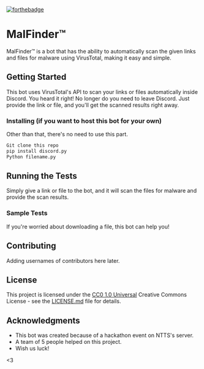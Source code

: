 [![forthebadge](http://forthebadge.com/images/badges/built-with-love.svg)](https://github.com/MilitaryLotus30/MalFinderTM/edit/main/README.md)


# MalFinder™

MalFinder™ is a bot that has the ability to automatically scan the given links and files for malware using VirusTotal, making it easy and simple.

## Getting Started

This bot uses VirusTotal's API to scan your links or files automatically inside Discord. You heard it right! No longer do you need to leave Discord. Just provide the link or file, and you'll get the scanned results right away.

### Installing (if you want to host this bot for your own)
Other than that, there's no need to use this part.

```bash
Git clone this repo
pip install discord.py
Python filename.py
```

## Running the Tests

Simply give a link or file to the bot, and it will scan the files for malware and provide the scan results.

### Sample Tests

If you're worried about downloading a file, this bot can help you!

## Contributing

Adding usernames of contributors here later.

## License

This project is licensed under the [CC0 1.0 Universal](LICENSE.md) Creative Commons License - see the [LICENSE.md](LICENSE.md) file for details.

## Acknowledgments

- This bot was created because of a hackathon event on NTTS's server.
- A team of 5 people helped on this project.
- Wish us luck!

<3
